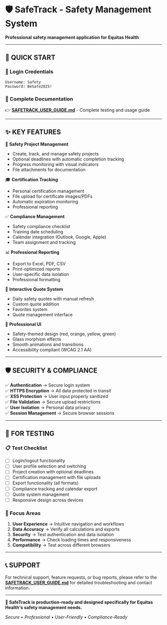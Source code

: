 # 🛡️ SafeTrack - Safety Management System

**Professional safety management application for Equitas Health**

---

## 🚀 **QUICK START**

### **🔐 Login Credentials**
```
Username: Safety
Password: BeSafe2025!
```

### **📖 Complete Documentation**
👉 **[SAFETRACK_USER_GUIDE.md](./SAFETRACK_USER_GUIDE.md)** - Complete testing and usage guide

---

## ✨ **KEY FEATURES**

🎯 **Safety Project Management**
- Create, track, and manage safety projects
- Optional deadlines with automatic completion tracking
- Progress monitoring with visual indicators
- File attachments for documentation

🎓 **Certification Tracking** 
- Personal certification management
- File upload for certificate images/PDFs
- Automatic expiration monitoring
- Professional reporting

✅ **Compliance Management**
- Safety compliance checklist
- Training date scheduling
- Calendar integration (Outlook, Google, Apple)
- Team assignment and tracking

📊 **Professional Reporting**
- Export to Excel, PDF, CSV
- Print-optimized reports
- User-specific data isolation
- Professional formatting

💬 **Interactive Quote System**
- Daily safety quotes with manual refresh
- Custom quote addition
- Favorites system
- Quote management interface

🎨 **Professional UI**
- Safety-themed design (red, orange, yellow, green)
- Glass morphism effects
- Smooth animations and transitions
- Accessibility compliant (WCAG 2.1 AA)

---

## 🛡️ **SECURITY & COMPLIANCE**

✅ **Authentication** → Secure login system  
✅ **HTTPS Encryption** → All data protected in transit  
✅ **XSS Protection** → User input properly sanitized  
✅ **File Validation** → Secure upload restrictions  
✅ **User Isolation** → Personal data privacy  
✅ **Session Management** → Secure browser sessions  

---

## 🧪 **FOR TESTING**

### **📋 Test Checklist**
- [ ] Login/logout functionality
- [ ] User profile selection and switching
- [ ] Project creation with optional deadlines
- [ ] Certification management with file uploads
- [ ] Export functionality (all formats)
- [ ] Compliance tracking and calendar export
- [ ] Quote system management
- [ ] Responsive design across devices

### **🎯 Focus Areas**
1. **User Experience** → Intuitive navigation and workflows
2. **Data Accuracy** → Verify all calculations and exports
3. **Security** → Test authentication and data isolation
4. **Performance** → Check loading times and responsiveness
5. **Compatibility** → Test across different browsers

---

## 📞 **SUPPORT**

For technical support, feature requests, or bug reports, please refer to the **[SAFETRACK_USER_GUIDE.md](./SAFETRACK_USER_GUIDE.md)** for detailed troubleshooting and contact information.

---

**🎯 SafeTrack is production-ready and designed specifically for Equitas Health's safety management needs.**

*Secure • Professional • User-Friendly • Compliance-Ready*
